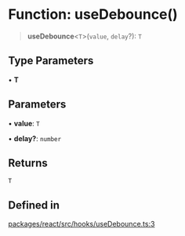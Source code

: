 # Function: useDebounce()

> **useDebounce**\<`T`\>(`value`, `delay`?): `T`

## Type Parameters

• **T**

## Parameters

• **value**: `T`

• **delay?**: `number`

## Returns

`T`

## Defined in

[packages/react/src/hooks/useDebounce.ts:3](https://github.com/mbti-nf-team/frontend-libraries/blob/3916286534b50dbdcab9c2145adbaa464419b886/packages/react/src/hooks/useDebounce.ts#L3)
